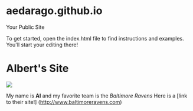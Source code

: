 aedarago.github.io
=====================

Your Public Site

To get started, open the index.html file to find instructions and examples. You'll start your editing there!
# Albert's Site
![](http://i60.tinypic.com/r8thyt.jpg)


My name is **Al** and my favorite team is the *Baltimore Ravens* Here is a [link to their site!] (http://www.baltimoreravens.com)

